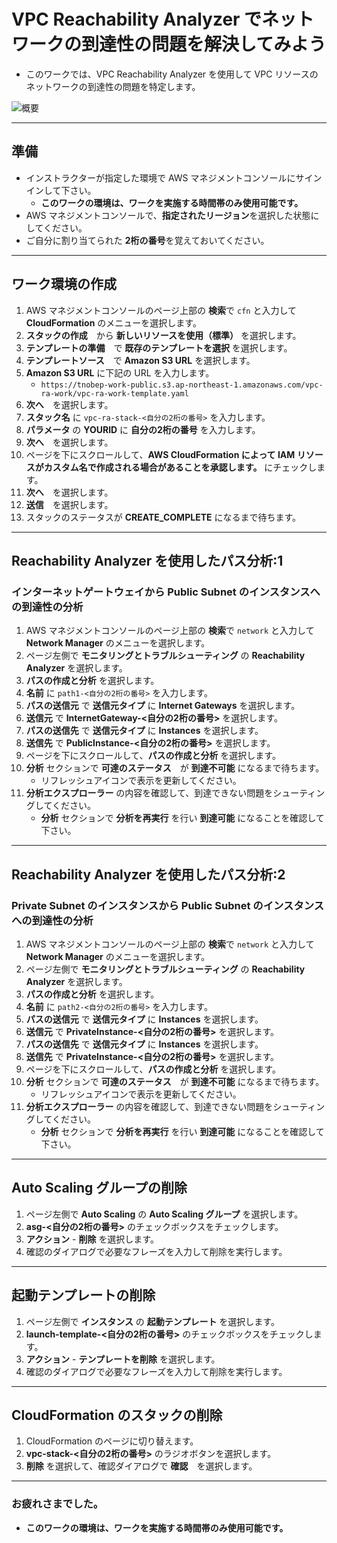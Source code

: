 # VPC Reachability Analyzer でネットワークの到達性の問題を解決してみよう

* このワークでは、VPC Reachability Analyzer を使用して VPC リソースのネットワークの到達性の問題を特定します。

![概要](images/xxx.png)

---
## 準備

* インストラクターが指定した環境で AWS マネジメントコンソールにサインインして下さい。
    - **このワークの環境は、ワークを実施する時間帯のみ使用可能です。**
* AWS マネジメントコンソールで、**指定されたリージョン**を選択した状態にしてください。
* ご自分に割り当てられた **2桁の番号**を覚えておいてください。


---
## ワーク環境の作成

1. AWS マネジメントコンソールのページ上部の **検索**で `cfn` と入力して **CloudFormation** のメニューを選択します。
1. **スタックの作成**　から **新しいリソースを使用（標準）** を選択します。
1. **テンプレートの準備**　で **既存のテンプレートを選択** を選択します。
1. **テンプレートソース**　で **Amazon S3 URL** を選択します。
1. **Amazon S3 URL** に下記の URL を入力します。
    - `https://tnobep-work-public.s3.ap-northeast-1.amazonaws.com/vpc-ra-work/vpc-ra-work-template.yaml`
1. **次へ**　を選択します。
1. **スタック名** に `vpc-ra-stack-<自分の2桁の番号>` を入力します。
1. **パラメータ** の **YOURID** に **自分の2桁の番号** を入力します。 
1. **次へ**　を選択します。
1. ページを下にスクロールして、**AWS CloudFormation によって IAM リソースがカスタム名で作成される場合があることを承認します。** にチェックします。
1. **次へ**　を選択します。
1. **送信**　を選択します。
1. スタックのステータスが **CREATE_COMPLETE** になるまで待ちます。

---
## Reachability Analyzer を使用したパス分析:1

### インターネットゲートウェイから Public Subnet のインスタンスへの到達性の分析

1. AWS マネジメントコンソールのページ上部の **検索**で `network` と入力して **Network Manager** のメニューを選択します。
1. ページ左側で **モニタリングとトラブルシューティング** の **Reachability Analyzer** を選択します。
1. **パスの作成と分析** を選択します。
1. **名前** に `path1-<自分の2桁の番号>` を入力します。
1. **パスの送信元** で **送信元タイプ** に **Internet Gateways** を選択します。
1. **送信元** で **InternetGateway-<自分の2桁の番号>** を選択します。
1. **パスの送信先** で **送信元タイプ** に **Instances** を選択します。
1. **送信先** で **PublicInstance-<自分の2桁の番号>** を選択します。   
1. ページを下にスクロールして、**パスの作成と分析** を選択します。
1. **分析** セクションで **可達のステータス**　が **到達不可能** になるまで待ちます。
    - リフレッシュアイコンで表示を更新してください。
1. **分析エクスプローラー** の内容を確認して、到達できない問題をシューティングしてください。
    - **分析** セクションで **分析を再実行** を行い **到達可能** になることを確認して下さい。
---
## Reachability Analyzer を使用したパス分析:2

### Private Subnet のインスタンスから Public Subnet のインスタンスへの到達性の分析

1. AWS マネジメントコンソールのページ上部の **検索**で `network` と入力して **Network Manager** のメニューを選択します。
1. ページ左側で **モニタリングとトラブルシューティング** の **Reachability Analyzer** を選択します。
1. **パスの作成と分析** を選択します。
1. **名前** に `path2-<自分の2桁の番号>` を入力します。
1. **パスの送信元** で **送信元タイプ** に **Instances** を選択します。
1. **送信元** で **PrivateInstance-<自分の2桁の番号>** を選択します。
1. **パスの送信先** で **送信元タイプ** に **Instances** を選択します。
1. **送信先** で **PrivateInstance-<自分の2桁の番号>** を選択します。 
1. ページを下にスクロールして、**パスの作成と分析** を選択します。
1. **分析** セクションで **可達のステータス**　が **到達不可能** になるまで待ちます。
    - リフレッシュアイコンで表示を更新してください。
1. **分析エクスプローラー** の内容を確認して、到達できない問題をシューティングしてください。
    - **分析** セクションで **分析を再実行** を行い **到達可能** になることを確認して下さい。
   



---

## Auto Scaling グループの削除
1. ページ左側で **Auto Scaling** の **Auto Scaling グループ** を選択します。
1. **asg-<自分の2桁の番号>** のチェックボックスをチェックします。
1. **アクション** - **削除** を選択します。
1. 確認のダイアログで必要なフレーズを入力して削除を実行します。

---

## 起動テンプレートの削除
1. ページ左側で **インスタンス** の **起動テンプレート** を選択します。
1. **launch-template-<自分の2桁の番号>** のチェックボックスをチェックします。
1. **アクション** - **テンプレートを削除** を選択します。
1. 確認のダイアログで必要なフレーズを入力して削除を実行します。

---

## CloudFormation のスタックの削除
1. CloudFormation のページに切り替えます。
1. **vpc-stack-<自分の2桁の番号>** のラジオボタンを選択します。
1. **削除** を選択して、確認ダイアログで **確認**　を選択します。
   
---
### お疲れさまでした。

* **このワークの環境は、ワークを実施する時間帯のみ使用可能です。**

